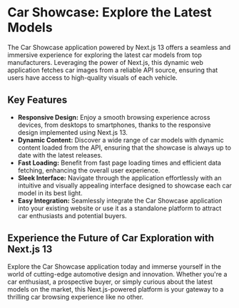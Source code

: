 # Car Showcase: Explore the Latest Models

The Car Showcase application powered by Next.js 13 offers a seamless and immersive experience for exploring the latest car models from top manufacturers. Leveraging the power of Next.js, this dynamic web application fetches car images from a reliable API source, ensuring that users have access to high-quality visuals of each vehicle.

## Key Features

- **Responsive Design:** Enjoy a smooth browsing experience across devices, from desktops to smartphones, thanks to the responsive design implemented using Next.js 13.
- **Dynamic Content:** Discover a wide range of car models with dynamic content loaded from the API, ensuring that the showcase is always up to date with the latest releases.
- **Fast Loading:** Benefit from fast page loading times and efficient data fetching, enhancing the overall user experience.
- **Sleek Interface:** Navigate through the application effortlessly with an intuitive and visually appealing interface designed to showcase each car model in its best light.
- **Easy Integration:** Seamlessly integrate the Car Showcase application into your existing website or use it as a standalone platform to attract car enthusiasts and potential buyers.

## Experience the Future of Car Exploration with Next.js 13

Explore the Car Showcase application today and immerse yourself in the world of cutting-edge automotive design and innovation. Whether you're a car enthusiast, a prospective buyer, or simply curious about the latest models on the market, this Next.js-powered platform is your gateway to a thrilling car browsing experience like no other.
